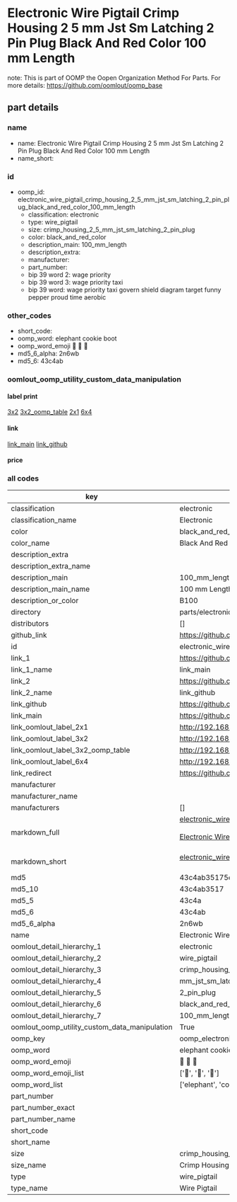 # Electronic Wire Pigtail Crimp Housing 2 5 mm Jst Sm Latching 2 Pin Plug Black And Red Color 100 mm Length  

note: This is part of OOMP the Oopen Organization Method For Parts. For more details: https://github.com/oomlout/oomp_base

##  part details
  







### name
* name: Electronic Wire Pigtail Crimp Housing 2 5 mm Jst Sm Latching 2 Pin Plug Black And Red Color 100 mm Length
* name_short: 
### id
* oomp_id: electronic_wire_pigtail_crimp_housing_2_5_mm_jst_sm_latching_2_pin_plug_black_and_red_color_100_mm_length
  * classification: electronic
  * type: wire_pigtail
  * size: crimp_housing_2_5_mm_jst_sm_latching_2_pin_plug
  * color: black_and_red_color
  * description_main: 100_mm_length
  * description_extra: 
  * manufacturer: 
  * part_number: 
  * bip 39 word 2: wage priority
  * bip 39 word 3: wage priority taxi
  * bip 39 word: wage priority taxi govern shield diagram target funny pepper proud time aerobic

### other_codes
* short_code: 
* oomp_word: elephant cookie boot
* oomp_word_emoji :elephant: :cookie: :boot:
* md5_6_alpha: 2n6wb
* md5_6: 43c4ab






### oomlout_oomp_utility_custom_data_manipulation
#### label print
[3x2](http://192.168.1.245:1112/?label=oomp%202n6wb)
[3x2_oomp_table](http://192.168.1.108:1112/?label=oomp%202n6wb)
[2x1](http://192.168.1.242:1112/?label=oomp%202n6wb)
[6x4](http://192.168.1.55:1112/?label=oomp%202n6wb)    

#### link

[link_main](https://github.com/oomlout/oomlout_oomp_version_1_messy/tree/main/parts/electronic_wire_pigtail_crimp_housing_2_5_mm_jst_sm_latching_2_pin_plug_black_and_red_color_100_mm_length) [link_github](https://github.com/oomlout/oomlout_oomp_version_1_messy/tree/main/parts/electronic_wire_pigtail_crimp_housing_2_5_mm_jst_sm_latching_2_pin_plug_black_and_red_color_100_mm_length)                             

#### price







### all codes 
| key | value |  
| --- | --- |  
| classification | electronic |  
| classification_name | Electronic |  
| color | black_and_red_color |  
| color_name | Black And Red Color |  
| description_extra |  |  
| description_extra_name |  |  
| description_main | 100_mm_length |  
| description_main_name | 100 mm Length |  
| description_or_color | B100 |  
| directory | parts/electronic_wire_pigtail_crimp_housing_2_5_mm_jst_sm_latching_2_pin_plug_black_and_red_color_100_mm_length |  
| distributors | [] |  
| github_link | https://github.com/oomlout/oomlout_oomp_part_src/tree/main/parts/electronic_wire_pigtail_crimp_housing_2_5_mm_jst_sm_latching_2_pin_plug_black_and_red_color_100_mm_length |  
| id | electronic_wire_pigtail_crimp_housing_2_5_mm_jst_sm_latching_2_pin_plug_black_and_red_color_100_mm_length |  
| link_1 | https://github.com/oomlout/oomlout_oomp_version_1_messy/tree/main/parts/electronic_wire_pigtail_crimp_housing_2_5_mm_jst_sm_latching_2_pin_plug_black_and_red_color_100_mm_length |  
| link_1_name | link_main |  
| link_2 | https://github.com/oomlout/oomlout_oomp_version_1_messy/tree/main/parts/electronic_wire_pigtail_crimp_housing_2_5_mm_jst_sm_latching_2_pin_plug_black_and_red_color_100_mm_length |  
| link_2_name | link_github |  
| link_github | https://github.com/oomlout/oomlout_oomp_version_1_messy/tree/main/parts/electronic_wire_pigtail_crimp_housing_2_5_mm_jst_sm_latching_2_pin_plug_black_and_red_color_100_mm_length |  
| link_main | https://github.com/oomlout/oomlout_oomp_version_1_messy/tree/main/parts/electronic_wire_pigtail_crimp_housing_2_5_mm_jst_sm_latching_2_pin_plug_black_and_red_color_100_mm_length |  
| link_oomlout_label_2x1 | http://192.168.1.242:1112/?label=oomp%202n6wb |  
| link_oomlout_label_3x2 | http://192.168.1.245:1112/?label=oomp%202n6wb |  
| link_oomlout_label_3x2_oomp_table | http://192.168.1.108:1112/?label=oomp%202n6wb |  
| link_oomlout_label_6x4 | http://192.168.1.55:1112/?label=oomp%202n6wb |  
| link_redirect | https://github.com/oomlout/oomlout_oomp_version_1_messy/tree/main/parts/electronic_wire_pigtail_crimp_housing_2_5_mm_jst_sm_latching_2_pin_plug_black_and_red_color_100_mm_length |  
| manufacturer |  |  
| manufacturer_name |  |  
| manufacturers | [] |  
| markdown_full | [electronic_wire_pigtail_crimp_housing_2_5_mm_jst_sm_latching_2_pin_plug_black_and_red_color_100_mm_length](none)<br>[](none)<br>[Electronic Wire Pigtail Crimp Housing 2 5 Mm Jst Sm Latching 2 Pin Plug Black And Red Color 100 Mm Length](none)<br><br> |  
| markdown_short | [electronic_wire_pigtail_crimp_housing_2_5_mm_jst_sm_latching_2_pin_plug_black_and_red_color_100_mm_length](none)<br><br> |  
| md5 | 43c4ab35175e3bbcf3e2d651bceabfb1 |  
| md5_10 | 43c4ab3517 |  
| md5_5 | 43c4a |  
| md5_6 | 43c4ab |  
| md5_6_alpha | 2n6wb |  
| name | Electronic Wire Pigtail Crimp Housing 2 5 mm Jst Sm Latching 2 Pin Plug Black And Red Color 100 mm Length |  
| oomlout_detail_hierarchy_1 | electronic |  
| oomlout_detail_hierarchy_2 | wire_pigtail |  
| oomlout_detail_hierarchy_3 | crimp_housing_2_5 |  
| oomlout_detail_hierarchy_4 | mm_jst_sm_latching |  
| oomlout_detail_hierarchy_5 | 2_pin_plug |  
| oomlout_detail_hierarchy_6 | black_and_red_color |  
| oomlout_detail_hierarchy_7 | 100_mm_length |  
| oomlout_oomp_utility_custom_data_manipulation | True |  
| oomp_key | oomp_electronic_wire_pigtail_crimp_housing_2_5_mm_jst_sm_latching_2_pin_plug_black_and_red_color_100_mm_length |  
| oomp_word | elephant cookie boot |  
| oomp_word_emoji | :elephant: :cookie: :boot: |  
| oomp_word_emoji_list | [':elephant:', ':cookie:', ':boot:'] |  
| oomp_word_list | ['elephant', 'cookie', 'boot'] |  
| part_number |  |  
| part_number_exact |  |  
| part_number_name |  |  
| short_code |  |  
| short_name |  |  
| size | crimp_housing_2_5_mm_jst_sm_latching_2_pin_plug |  
| size_name | Crimp Housing 2 5 mm Jst Sm Latching 2 Pin Plug |  
| type | wire_pigtail |  
| type_name | Wire Pigtail |  
